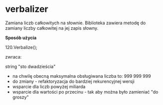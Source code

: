 verbalizer
==========

Zamiana liczb całkowitych na słownie. Biblioteka zawiera metodę do zamiany liczby całkowitej na jej zapis słowny.

**Sposób użycia**

120.Verbalize(); 

zwraca:

string "sto dwadzieścia"

* na chwilę obecną maksymalna obsługiwana liczba to: 999 999 999
* do zmiany - refaktoryzacja do bardziej rekurencyjnej wersji
* wsparcie dla liczb powyżej miliarda
* wsparcie dla wartości po przecinu - tak aby można było zamieniać "do groszy"
